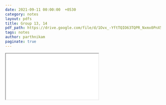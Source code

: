 ```yaml
---
date: 2021-09-11 00:00:00  +0530
category: notes
layout: pdfs
title: Group 13, 14
pdf_path: https://drive.google.com/file/d/1Ovx_-YftTQIO63TQPR_Nxmx0PnX5v5QL/preview?usp=sharing
tags: notes
author: parthnikam
paginate: true
---
```


<iframe class="embed-pdf" src="{{ page.pdf_path }}#toolbar=0" seamless="seamless" scrolling="no" style="overflow:hidden"></iframe>
